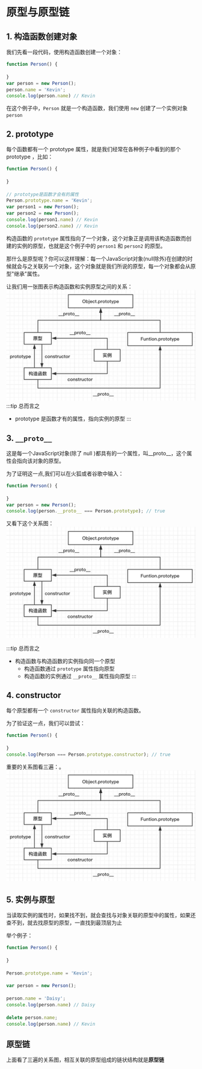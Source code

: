 # 原型与原型链

## 1. 构造函数创建对象
我们先看一段代码，使用构造函数创建一个对象：
```js
function Person() {

}
var person = new Person();
person.name = 'Kevin';
console.log(person.name) // Kevin
```
在这个例子中，`Person` 就是一个构造函数，我们使用 `new` 创建了一个实例对象 `person`

## 2. prototype
每个函数都有一个 prototype 属性，就是我们经常在各种例子中看到的那个 prototype ，比如：
```js
function Person() {

}

// prototype是函数才会有的属性
Person.prototype.name = 'Kevin';
var person1 = new Person();
var person2 = new Person();
console.log(person1.name) // Kevin
console.log(person2.name) // Kevin
```
构造函数的 `prototype` 属性指向了一个对象，这个对象正是调用该构造函数而创建的实例的原型，也就是这个例子中的 `person1` 和 `person2` 的原型。

那什么是原型呢？你可以这样理解：每一个JavaScript对象(null除外)在创建的时候就会与之关联另一个对象，这个对象就是我们所说的原型，每一个对象都会从原型"继承"属性。

让我们用一张图表示构造函数和实例原型之间的关系：
![img](../.vuepress/public/img/prototype.jpg)
:::tip 总而言之
- prototype 是函数才有的属性，指向实例的原型
:::

## 3. `__proto__`
这是每一个JavaScript对象(除了 null )都具有的一个属性，叫__proto__，这个属性会指向该对象的原型。

为了证明这一点,我们可以在火狐或者谷歌中输入：
```js
function Person() {

}
var person = new Person();
console.log(person.__proto__ === Person.prototype); // true
```
又看下这个关系图：
![img](../.vuepress/public/img/prototype.jpg)

:::tip 总而言之
- 构造函数与构造函数的实例指向同一个原型
    - 构造函数通过 `prototype` 属性指向原型
    - 构造函数的实例通过 `__proto__` 属性指向原型
:::

## 4. constructor
每个原型都有一个 `constructor` 属性指向关联的构造函数。

为了验证这一点，我们可以尝试：
```js
function Person() {

}
console.log(Person === Person.prototype.constructor); // true
```
重要的关系图看三遍：。
![img](../.vuepress/public/img/prototype.jpg)

## 5. 实例与原型
当读取实例的属性时，如果找不到，就会查找与对象关联的原型中的属性，如果还查不到，就去找原型的原型，一直找到最顶层为止

举个例子：
```js
function Person() {

}

Person.prototype.name = 'Kevin';

var person = new Person();

person.name = 'Daisy';
console.log(person.name) // Daisy

delete person.name;
console.log(person.name) // Kevin
```

## 原型链
上面看了三遍的关系图，相互关联的原型组成的链状结构就是**原型链**




























